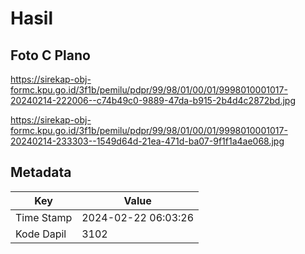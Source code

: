 # Hasil

## Foto C Plano

https://sirekap-obj-formc.kpu.go.id/3f1b/pemilu/pdpr/99/98/01/00/01/9998010001017-20240214-222006--c74b49c0-9889-47da-b915-2b4d4c2872bd.jpg

https://sirekap-obj-formc.kpu.go.id/3f1b/pemilu/pdpr/99/98/01/00/01/9998010001017-20240214-233303--1549d64d-21ea-471d-ba07-9f1f1a4ae068.jpg


## Metadata

| Key        | Value               |
| ---------- | ------------------- |
| Time Stamp | 2024-02-22 06:03:26 |
| Kode Dapil | 3102                |



